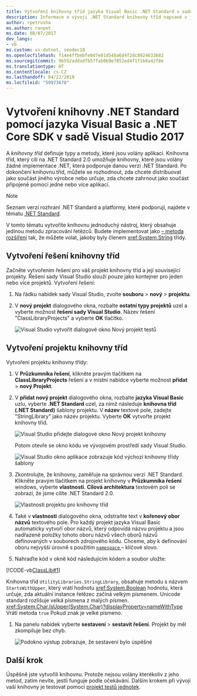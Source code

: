 ```yaml
---
title: Vytvoření knihovny tříd jazyka Visual Basic .NET Standard v sadě Visual Studio 2017
description: Informace o vývoji .NET Standard knihovny tříd napsané v jazyce Visual Basic pomocí sady Visual Studio 2017
author: rpetrusha
ms.author: ronpet
ms.date: 08/07/2017
dev_langs:
- vb
ms.custom: vs-dotnet, seodec18
ms.openlocfilehash: f14e4ffbebfe0d7e01d548a6d4f2dc8924633682
ms.sourcegitcommit: 9b552addadfb57fab0b9e7852ed4f1f1b8a42f8e
ms.translationtype: HT
ms.contentlocale: cs-CZ
ms.lasthandoff: 04/22/2019
ms.locfileid: "59973678"
---
```

# <a name="build-a-net-standard-library-with-visual-basic-and-the-net-core-sdk-in-visual-studio-2017"></a>Vytvoření knihovny .NET Standard pomocí jazyka Visual Basic a .NET Core SDK v sadě Visual Studio 2017

A *knihovny tříd* definuje typy a metody, které jsou volány aplikací. Knihovna tříd, který cílí na .NET Standard 2.0 umožňuje knihovny, které jsou volány žádné implementace .NET, která podporuje danou verzi .NET Standard. Po dokončení knihovnu tříd, můžete se rozhodnout, zda chcete distribuovat jako součást jiného výrobce nebo určuje, zda chcete zahrnout jako součást připojené pomocí jedné nebo více aplikací.

> [!NOTE]
> Seznam verzí rozhraní .NET Standard a platformy, které podporují, najdete v tématu [.NET Standard](../../standard/net-standard.md).

V tomto tématu vytvoříte knihovnu jednoduchý nástroj, který obsahuje jedinou metodu zpracování řetězců. Budete implementovat jako [– metoda rozšíření](../../visual-basic/programming-guide/language-features/procedures/extension-methods.md) tak, že můžete volat, jakoby byly členem <xref:System.String> třídy.

## <a name="creating-a-class-library-solution"></a>Vytvoření řešení knihovny tříd

Začněte vytvořením řešení pro váš projekt knihovny tříd a její související projekty. Řešení sady Visual Studio slouží pouze jako kontejner pro jeden nebo více projektů. Vytvoření řešení:

1. Na řádku nabídek sady Visual Studio, zvolte **souboru** > **nový** > **projektu**.

1. V **nový projekt** dialogového okna, rozbalte **ostatní typy projektů** uzel a vyberte možnost **řešení sady Visual Studio**. Název řešení "ClassLibraryProjects" a vyberte **OK** tlačítko.

   ![Visual Studio vytvořit dialogové okno Nový projekt testů](./media/library-with-visual-studio/new-project-dialog.png)

## <a name="creating-the-class-library-project"></a>Vytvoření projektu knihovny tříd

Vytvoření projektu knihovny třídy:

1. V **Průzkumníka řešení**, klikněte pravým tlačítkem na **ClassLibraryProjects** řešení a v místní nabídce vyberte možnost **přidat** > **nový Projekt**.

1. V **přidat nový projekt** dialogového okna, rozbalte **jazyka Visual Basic** uzlu, vyberte **.NET Standard** uzel, za nímž následuje **knihovna tříd (.NET Standard)**  šablony projektu. V **název** textové pole, zadejte "StringLibrary" jako název projektu. Vyberte **OK** vytvořte projekt knihovny tříd.

   ![Visual Studio přidejte dialogové okno Nový projekt knihovny](./media/vb-library-with-visual-studio/create-new-library-project.png)

   Potom otevře se okno kódu ve vývojovém prostředí sady Visual Studio. 
 
   ![Visual Studio okno aplikace zobrazuje kód výchozí knihovny třídy šablony](./media/vb-library-with-visual-studio/visual-studio-library.png)

1. Zkontrolujte, že knihovny, zaměřuje na správnou verzi .NET Standard. Klikněte pravým tlačítkem na projekt knihovny v **Průzkumníka řešení** windows, vyberte **vlastnosti**. **Cílová architektura** textovém poli se zobrazí, že jsme cílíte .NET Standard 2.0.

   ![Vlastnosti projektu pro knihovny tříd](./media/library-with-visual-studio/library-project-properties.png)

1. Také v **vlastnosti** dialogového okna, odstraňte text v **kořenový obor názvů** textového pole. Pro každý projekt jazyka Visual Basic automaticky vytvoří obor názvů, který odpovídá názvu projektu a jsou nadřazené položky tohoto oboru názvů všech oborů názvů definovaných v souborech zdrojového kódu. Chceme, aby k definování oboru nejvyšší úrovně s použitím [ `namespace` ](../../visual-basic/language-reference/statements/namespace-statement.md) – klíčové slovo.
  
1. Nahraďte kód v okně kód následujícím kódem a soubor uložte:

  [!CODE-vb[ClassLib#1](../../../samples/snippets/core/tutorials/vb-library-with-visual-studio/stringlibrary.vb)]

   Knihovna tříd `UtilityLibraries.StringLibrary`, obsahuje metodu s názvem `StartsWithUpper`, který vrátí hodnotu <xref:System.Boolean> hodnotu, která určuje, zda aktuální instance řetězec začíná velkým písmenem. Unicode standard rozlišuje velká písmena z malých písmen. <xref:System.Char.IsUpper(System.Char)?displayProperty=nameWithType> Vrátí metoda `true` Pokud znak je velké písmeno.

1. Na panelu nabídek vyberte **sestavení** > **sestavit řešení**. Projekt by měl zkompiluje bez chyb.

   ![Podokno výstup zobrazuje, že sestavení bylo úspěšné](./media/library-with-visual-studio/output-pane-successful-build.png)

## <a name="next-step"></a>Další krok

Úspěšně jste vytvořili knihovnu. Protože nejsou volány kterékoliv z jeho metod, zatím nevíte, jestli funguje podle očekávání. Dalším krokem při vývoji vaší knihovny je testovat pomocí [projekt testů jednotek](testing-library-with-visual-studio.md).
